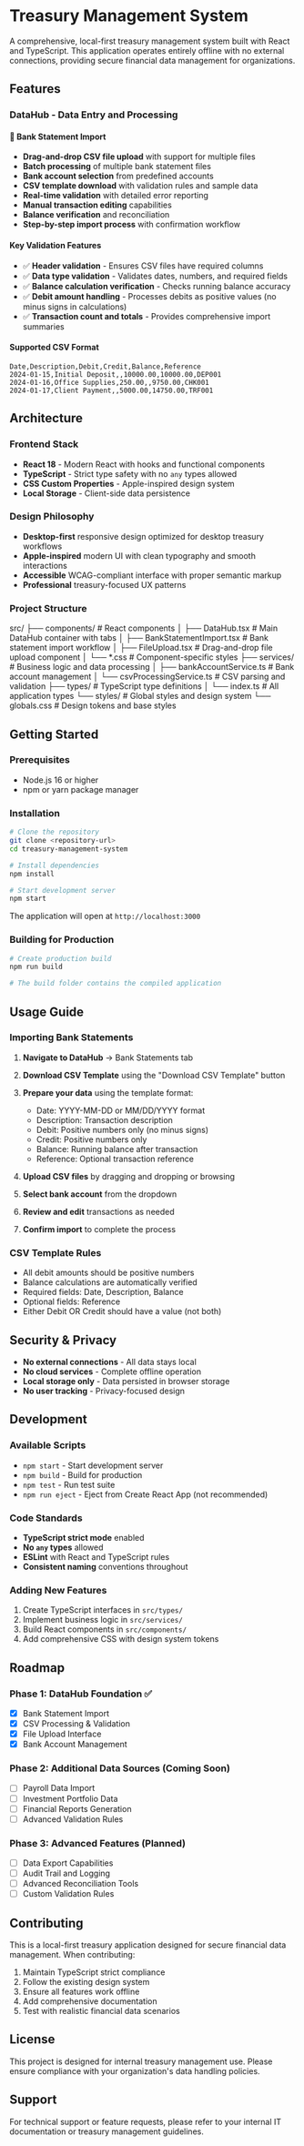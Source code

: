 # Treasury Management System

A comprehensive, local-first treasury management system built with React and TypeScript. This application operates entirely offline with no external connections, providing secure financial data management for organizations.

## Features

### DataHub - Data Entry and Processing

#### 🏦 Bank Statement Import

- **Drag-and-drop CSV file upload** with support for multiple files
- **Batch processing** of multiple bank statement files
- **Bank account selection** from predefined accounts
- **CSV template download** with validation rules and sample data
- **Real-time validation** with detailed error reporting
- **Manual transaction editing** capabilities
- **Balance verification** and reconciliation
- **Step-by-step import process** with confirmation workflow

#### Key Validation Features

- ✅ **Header validation** - Ensures CSV files have required columns
- ✅ **Data type validation** - Validates dates, numbers, and required fields
- ✅ **Balance calculation verification** - Checks running balance accuracy
- ✅ **Debit amount handling** - Processes debits as positive values (no minus signs in calculations)
- ✅ **Transaction count and totals** - Provides comprehensive import summaries

#### Supported CSV Format

```csv
Date,Description,Debit,Credit,Balance,Reference
2024-01-15,Initial Deposit,,10000.00,10000.00,DEP001
2024-01-16,Office Supplies,250.00,,9750.00,CHK001
2024-01-17,Client Payment,,5000.00,14750.00,TRF001
```

## Architecture

### Frontend Stack

- **React 18** - Modern React with hooks and functional components
- **TypeScript** - Strict type safety with no `any` types allowed
- **CSS Custom Properties** - Apple-inspired design system
- **Local Storage** - Client-side data persistence

### Design Philosophy

- **Desktop-first** responsive design optimized for desktop treasury workflows
- **Apple-inspired** modern UI with clean typography and smooth interactions
- **Accessible** WCAG-compliant interface with proper semantic markup
- **Professional** treasury-focused UX patterns

### Project Structure

src/
├── components/          # React components
│   ├── DataHub.tsx     # Main DataHub container with tabs
│   ├── BankStatementImport.tsx  # Bank statement import workflow
│   ├── FileUpload.tsx  # Drag-and-drop file upload component
│   └── *.css          # Component-specific styles
├── services/           # Business logic and data processing
│   ├── bankAccountService.ts    # Bank account management
│   └── csvProcessingService.ts  # CSV parsing and validation
├── types/             # TypeScript type definitions
│   └── index.ts       # All application types
└── styles/           # Global styles and design system
    └── globals.css   # Design tokens and base styles

## Getting Started

### Prerequisites

- Node.js 16 or higher
- npm or yarn package manager

### Installation

```bash
# Clone the repository
git clone <repository-url>
cd treasury-management-system

# Install dependencies
npm install

# Start development server
npm start
```

The application will open at `http://localhost:3000`

### Building for Production

```bash
# Create production build
npm run build

# The build folder contains the compiled application
```

## Usage Guide

### Importing Bank Statements

1. **Navigate to DataHub** → Bank Statements tab
2. **Download CSV Template** using the "Download CSV Template" button
3. **Prepare your data** using the template format:
   - Date: YYYY-MM-DD or MM/DD/YYYY format
   - Description: Transaction description
   - Debit: Positive numbers only (no minus signs)
   - Credit: Positive numbers only
   - Balance: Running balance after transaction
   - Reference: Optional transaction reference

4. **Upload CSV files** by dragging and dropping or browsing
5. **Select bank account** from the dropdown
6. **Review and edit** transactions as needed
7. **Confirm import** to complete the process

### CSV Template Rules

- All debit amounts should be positive numbers
- Balance calculations are automatically verified
- Required fields: Date, Description, Balance
- Optional fields: Reference
- Either Debit OR Credit should have a value (not both)

## Security & Privacy

- **No external connections** - All data stays local
- **No cloud services** - Complete offline operation
- **Local storage only** - Data persisted in browser storage
- **No user tracking** - Privacy-focused design

## Development

### Available Scripts

- `npm start` - Start development server
- `npm build` - Build for production
- `npm test` - Run test suite
- `npm run eject` - Eject from Create React App (not recommended)

### Code Standards

- **TypeScript strict mode** enabled
- **No `any` types** allowed
- **ESLint** with React and TypeScript rules
- **Consistent naming** conventions throughout

### Adding New Features

1. Create TypeScript interfaces in `src/types/`
2. Implement business logic in `src/services/`
3. Build React components in `src/components/`
4. Add comprehensive CSS with design system tokens

## Roadmap

### Phase 1: DataHub Foundation ✅

- [x] Bank Statement Import
- [x] CSV Processing & Validation
- [x] File Upload Interface
- [x] Bank Account Management

### Phase 2: Additional Data Sources (Coming Soon)

- [ ] Payroll Data Import
- [ ] Investment Portfolio Data
- [ ] Financial Reports Generation
- [ ] Advanced Validation Rules

### Phase 3: Advanced Features (Planned)

- [ ] Data Export Capabilities
- [ ] Audit Trail and Logging
- [ ] Advanced Reconciliation Tools
- [ ] Custom Validation Rules

## Contributing

This is a local-first treasury application designed for secure financial data management. When contributing:

1. Maintain TypeScript strict compliance
2. Follow the existing design system
3. Ensure all features work offline
4. Add comprehensive documentation
5. Test with realistic financial data scenarios

## License

This project is designed for internal treasury management use. Please ensure compliance with your organization's data handling policies.

## Support

For technical support or feature requests, please refer to your internal IT documentation or treasury management guidelines.
